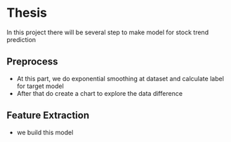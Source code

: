 # Thesis

In this project there will be several step to make model for stock trend prediction 

## Preprocess

- At this part, we do exponential smoothing at dataset and calculate label for target model
- After that do create a chart to explore the data difference

## Feature Extraction

- we build this model 
